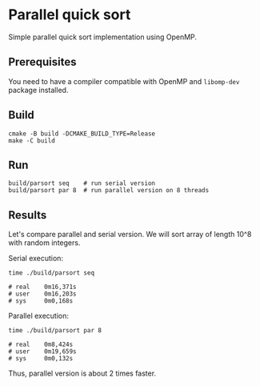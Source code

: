 # Parallel quick sort
Simple parallel quick sort implementation using OpenMP.
## Prerequisites
You need to have a compiler compatible with OpenMP and `libomp-dev` package installed.
## Build
```
cmake -B build -DCMAKE_BUILD_TYPE=Release
make -C build
```
## Run
```
build/parsort seq    # run serial version
build/parsort par 8  # run parallel version on 8 threads
```
## Results
Let's compare parallel and serial version. We will sort array of length 10^8 with random integers.

Serial execution:
```
time ./build/parsort seq

# real    0m16,371s
# user    0m16,203s
# sys     0m0,168s
```
Parallel execution:
```
time ./build/parsort par 8

# real    0m8,424s
# user    0m19,659s
# sys     0m0,132s
```

Thus, parallel version is about 2 times faster.
